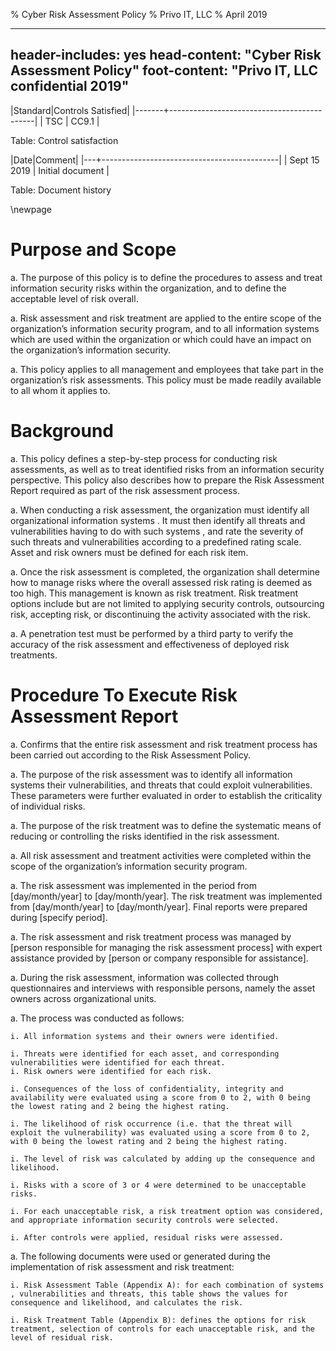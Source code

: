 % Cyber Risk Assessment Policy
% Privo IT, LLC
% April 2019

---
header-includes: yes
head-content: "Cyber Risk Assessment Policy"
foot-content: "Privo IT, LLC confidential 2019"
---

|Standard|Controls Satisfied|
|-------+--------------------------------------------|
| TSC | CC9.1 |

Table: Control satisfaction


|Date|Comment|
|---+--------------------------------------------|
| Sept 15 2019 | Initial document |

Table: Document history


\newpage


# Purpose and Scope

a. The purpose of this policy is to define the procedures to assess and treat information security risks within the organization, and to define the acceptable level of risk overall.

a. Risk assessment and risk treatment are applied to the entire scope of the organization’s information security program, and to all information systems which are used within the organization or which could have an impact on the organization’s information security.

a. This policy applies to all management and employees that take part in the organization’s risk assessments. This policy must be made readily available to all whom it applies to.

# Background

a. This policy defines a step-by-step process for conducting risk assessments, as well as to treat identified risks from an information security perspective. This policy also describes how to prepare the Risk Assessment Report required as part of the risk assessment process.

a. When conducting a risk assessment, the organization must identify all organizational information systems . It must then identify all threats and vulnerabilities having to do with such systems , and rate the severity of such threats and vulnerabilities according to a predefined rating scale. Asset and risk owners must be defined for each risk item.

a. Once the risk assessment is completed, the organization shall determine how to manage risks where the overall assessed risk rating is deemed as too high. This management is known as risk treatment. Risk treatment options include but are not limited to applying security controls, outsourcing risk, accepting risk, or discontinuing the activity associated with the risk.

a. A penetration test must be performed by a third party to verify the accuracy of the risk assessment and effectiveness of deployed risk treatments.

# Procedure To Execute Risk Assessment Report

a. Confirms that the entire risk assessment and risk treatment process has been carried out according to the Risk Assessment Policy.

a. The purpose of the risk assessment was to identify all information systems  their vulnerabilities, and threats that could exploit vulnerabilities. These parameters were further evaluated in order to establish the criticality of individual risks.

a. The purpose of the risk treatment was to define the systematic means of reducing or controlling the risks identified in the risk assessment.

a. All risk assessment and treatment activities were completed within the scope of the organization’s information security program.

a. The risk assessment was implemented in the period from [day/month/year] to [day/month/year]. The risk treatment was implemented from [day/month/year] to [day/month/year]. Final reports were prepared during [specify period].

a. The risk assessment and risk treatment process was managed by [person responsible for managing the risk assessment process] with expert assistance provided by [person or company responsible for assistance].

a. During the risk assessment, information was collected through questionnaires and interviews with responsible persons, namely the asset owners across organizational units.

a. The process was conducted as follows:

    i. All information systems and their owners were identified.

    i. Threats were identified for each asset, and corresponding vulnerabilities were identified for each threat.
    i. Risk owners were identified for each risk.

    i. Consequences of the loss of confidentiality, integrity and availability were evaluated using a score from 0 to 2, with 0 being the lowest rating and 2 being the highest rating.

    i. The likelihood of risk occurrence (i.e. that the threat will exploit the vulnerability) was evaluated using a score from 0 to 2, with 0 being the lowest rating and 2 being the highest rating.

    i. The level of risk was calculated by adding up the consequence and likelihood.

    i. Risks with a score of 3 or 4 were determined to be unacceptable risks.

    i. For each unacceptable risk, a risk treatment option was considered, and appropriate information security controls were selected.

    i. After controls were applied, residual risks were assessed.

a. The following documents were used or generated during the implementation of risk assessment and risk treatment:
    
    i. Risk Assessment Table (Appendix A): for each combination of systems , vulnerabilities and threats, this table shows the values for consequence and likelihood, and calculates the risk.

    i. Risk Treatment Table (Appendix B): defines the options for risk treatment, selection of controls for each unacceptable risk, and the level of residual risk.

